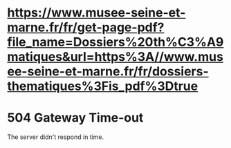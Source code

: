 # https://www.musee-seine-et-marne.fr/fr/get-page-pdf?file_name=Dossiers%20th%C3%A9matiques&url=https%3A//www.musee-seine-et-marne.fr/fr/dossiers-thematiques%3Fis_pdf%3Dtrue

# 504 Gateway Time-out
The server didn't respond in time.
